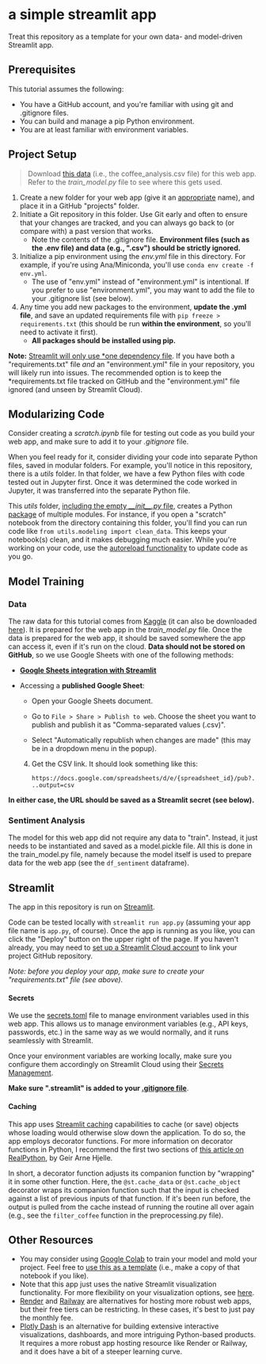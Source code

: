 # a simple streamlit app

Treat this repository as a template for your own data- and model-driven Streamlit app.

## Prerequisites

This tutorial assumes the following:

- You have a GitHub account, and you're familiar with using git and .gitignore files.
- You can build and manage a pip Python environment.
- You are at least familiar with environment variables.

## Project Setup

> Download [this data](https://www.kaggle.com/datasets/schmoyote/coffee-reviews-dataset/) (i.e., the coffee_analysis.csv file) for this web app. Refer to the *train_model.py* file to see where this gets used.

1. Create a new folder for your web app (give it an [appropriate](https://gravitydept.com/blog/devising-a-git-repository-naming-convention) name), and place it in a GitHub "projects" folder.
2. Initiate a Git repository in this folder. Use Git early and often to ensure that your changes are tracked, and you can always go back to (or compare with) a past version that works.
   - Note the contents of the .gitignore file. **Environment files (such as the .env file) and data (e.g., ".csv") should be strictly ignored.**
3. Initialize a pip environment using the *env.yml* file in this directory. For example, if you're using Ana/Miniconda, you'll use `conda env create -f env.yml`.
   - The use of "env.yml" instead of "environment.yml" is intentional. If you prefer to use "environment.yml", you may want to add the file to your .gitignore list (see below).
4. Any time you add new packages to the environment, **update the .yml file**, and save an updated requirements file with `pip freeze > requirements.txt` (this should be run **within the environment**, so you'll need to activate it first).
   - **All packages should be installed using pip.**

**Note:** [Streamlit will only use \*one dependency file](https://docs.streamlit.io/streamlit-community-cloud/deploy-your-app/app-dependencies#other-python-package-managers). If you have both a "requirements.txt" file *and* an "environment.yml" file in your repository, you will likely run into issues. The recommended option is to keep the *requirements.txt file tracked on GitHub and the "environment.yml" file ignored (and unseen by Streamlit Cloud).

## Modularizing Code

Consider creating a *scratch.ipynb* file for testing out code as you build your web app, and make sure to add it to your *.gitignore* file.

When you feel ready for it, consider dividing your code into separate Python files, saved in modular folders. For example, you'll notice in this repository, there is a *utils* folder. In that folder, we have a few Python files with code tested out in Jupyter first. Once it was determined the code worked in Jupyter, it was transferred into the separate Python file.

This *utils* folder, [including the empty *\_\_init__.py* file](https://stackoverflow.com/a/48804718), creates a Python [package](https://docs.python.org/3/tutorial/modules.html#packages) of multiple modules. For instance, if you open a "scratch" notebook from the directory containing this folder, you'll find you can run code like `from utils.modeling import clean_data`. This keeps your notebook(s) clean, and it makes debugging much easier. While you're working on your code, use the [autoreload functionality](https://ipython.org/ipython-doc/3/config/extensions/autoreload.html) to update code as you go.

## Model Training

### Data

The raw data for this tutorial comes from [Kaggle](https://www.kaggle.com/datasets/schmoyote/coffee-reviews-dataset/) (it can also be downloaded [here](https://raw.githubusercontent.com/leontoddjohnson/datasets/refs/heads/main/data/coffee_analysis.csv)). It is prepared for the web app in the *train_model.py* file. Once the data is prepared for the web app, it should be saved somewhere the app can access it, even if it's run on the cloud. **Data should not be stored on GitHub**, so we use Google Sheets with one of the following methods:

- **[Google Sheets integration with Streamlit](https://docs.streamlit.io/develop/tutorials/databases/public-gsheet)**

- Accessing a **published Google Sheet**:

  - Open your Google Sheets document.

  - Go to `File > Share > Publish to web`. Choose the sheet you want to publish and publish it as "Comma-separated values (.csv)".

  - Select "Automatically republish when changes are made" (this may be in a dropdown menu in the popup).

  4. Get the CSV link. It should look something like this:
     
      `https://docs.google.com/spreadsheets/d/e/{spreadsheet_id}/pub?...output=csv`

**In either case, the URL should be saved as a Streamlit secret (see below).**

### Sentiment Analysis

The model for this web app did not require any data to "train". Instead, it just needs to be instantiated and saved as a model.pickle file. All this is done in the train_model.py file, namely because the model itself is used to prepare data for the web app (see the `df_sentiment` dataframe).

## Streamlit

The app in this repository is run on [Streamlit](https://streamlit.io/).

Code can be tested locally with `streamlit run app.py` (assuming your app file name is `app.py`, of course). Once the app is running as you like, you can click the "Deploy" button on the upper right of the page. If you haven't already, you may need to [set up a Streamlit Cloud account](https://docs.streamlit.io/streamlit-community-cloud/get-started) to link your project GitHub repository.

*Note: before you deploy your app, make sure to create your "requirements.txt" file (see above).*

#### Secrets

We use the [secrets.toml](https://docs.streamlit.io/develop/api-reference/connections/secrets.toml) file to manage environment variables used in this web app. This allows us to manage environment variables (e.g., API keys, passwords, etc.) in the same way as we would normally, and it runs seamlessly with Streamlit.

Once your environment variables are working locally, make sure you configure them accordingly on Streamlit Cloud using their [Secrets Management](https://docs.streamlit.io/streamlit-community-cloud/deploy-your-app/secrets-management).

**Make sure ".streamlit" is added to your [.gitignore file](https://www.atlassian.com/git/tutorials/saving-changes/gitignore)**.

#### Caching

This app uses [Streamlit caching](https://docs.streamlit.io/library/advanced-features/caching) capabilities to cache (or save) objects whose loading would otherwise slow down the application. To do so, the app employs decorator functions. For more information on decorator functions in Python, I recommend the first two sections of [this article on RealPython](https://realpython.com/primer-on-python-decorators), by Geir Arne Hjelle.

In short, a decorator function adjusts its companion function by "wrapping" it in some other function. Here, the `@st.cache_data` or `@st.cache_object` decorator wraps its companion function such that the input is checked against a list of previous inputs of that function. If it's been run before, the output is pulled from the cache instead of running the routine all over again (e.g., see the `filter_coffee` function in the preprocessing.py file).

## Other Resources

- You may consider using [Google Colab](https://colab.research.google.com/) to train your model and mold your project. Feel free to [use this as a template](https://colab.research.google.com/drive/1kgr3zMrC4sgBZXCx0jgVwXAIPXJgUJn_?usp=sharing) (i.e., make a copy of that notebook if you like). 
- Note that this app just uses the native Streamlit visualization functionality. For more flexibility on your visualization options, see [here](https://docs.streamlit.io/library/api-reference/charts).
- [Render](https://render.com/) and [Railway](https://railway.app/) are alternatives for hosting more robust web apps, but their free tiers can be restricting. In these cases, it's best to just pay the monthly fee.
- [Plotly Dash](https://dash.plotly.com/tutorial) is an alternative for building extensive interactive visualizations, dashboards, and more intriguing Python-based products. It requires a more robust app hosting resource like Render or Railway, and it does have a bit of a steeper learning curve.